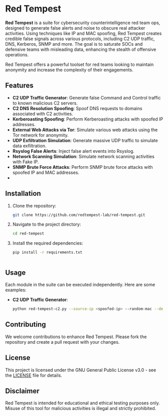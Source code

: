 # Red Tempest

**Red Tempest** is a suite for cybersecurity counterintelligence red team ops, designed to generate false alerts and noise to obscure real attacker activities. Using techniques like IP and MAC spoofing, Red Tempest creates credible false signals across various protocols, including C2 UDP traffic, DNS, Kerberos, SNMP and more. The goal is to saturate SOCs and defensive teams with misleading data, enhancing the stealth of offensive operations. 

Red Tempest offers a powerful toolset for red teams looking to maintain anonymity and increase the complexity of their engagements.

## Features

- **C2 UDP Traffic Generator**: Generate false Command and Control traffic to known malicious C2 servers.
- **C2 DNS Resolution Spoofing**: Spoof DNS requests to domains associated with C2 activities.
- **Kerberoasting Spoofing**: Perform Kerberoasting attacks with spoofed IP addresses.
- **External Web Attacks via Tor**: Simulate various web attacks using the Tor network for anonymity.
- **UDP Exfiltration Simulation**: Generate massive UDP traffic to simulate data exfiltration.
- **Rsyslog False Alerts**: Inject false alert events into Rsyslog.
- **Network Scanning Simulation**: Simulate network scanning activities with Fake IP.
- **SNMP Brute Force Attacks**: Perform SNMP brute force attacks with spoofed IP and MAC addresses.
- 

## Installation

1. Clone the repository:
    ```sh
    git clone https://github.com/redtempest-lab/red-tempest.git
    ```
2. Navigate to the project directory:
    ```sh
    cd red-tempest
    ```
3. Install the required dependencies:
    ```sh
    pip install -r requirements.txt
    ```
    ```

## Usage

Each module in the suite can be executed independently. Here are some examples:

- **C2 UDP Traffic Generator**:
    ```sh
    python red-tempest-c2.py --source-ip <spoofed-ip> --random-mac --delay 10 --destination-c2 <whell-know-c2-list>
    ```
## Contributing

We welcome contributions to enhance Red Tempest. Please fork the repository and create a pull request with your changes.

## License

This project is licensed under the GNU General Public License v3.0 - see the [LICENSE](LICENSE) file for details.

## Disclaimer

Red Tempest is intended for educational and ethical testing purposes only. Misuse of this tool for malicious activities is illegal and strictly prohibited.


